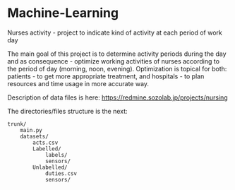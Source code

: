 # Machine-Learning
Nurses activity - project to indicate kind of activity at each period of work day

The main goal of this project is to determine activity periods during the day and as consequence - optimize working activities of nurses according to the period of day (morning, noon, evening). Optimization is topical for both: patients - to get more appropriate treatment, and hospitals - to plan resources and time usage in more accurate way.

Description of data files is here:
https://redmine.sozolab.jp/projects/nursing

The directories/files structure is the next: 

    trunk/
        main.py 
	    datasets/
		    acts.csv
		    Labelled/
			    labels/
			    sensors/
		    Unlabelled/
			    duties.csv
			    sensors/